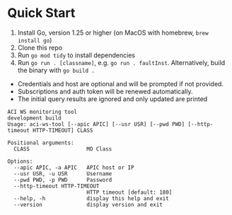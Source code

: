 # Quick Start

1. Install Go, version 1.25 or higher (on MacOS with homebrew, `brew install go`)
2. Clone this repo
3. Run `go mod tidy` to install dependencies
4. Run `go run . [classname]`, e.g. `go run . faultInst`. Alternatively, build the binary with `go build .`

* Credentials and host are optional and will be prompted if not provided.
* Subscriptions and auth token will be renewed automatically.
* The initial query results are ignored and only updated are printed

```
ACI WS monitoring tool
development build
Usage: aci-ws-tool [--apic APIC] [--usr USR] [--pwd PWD] [--http-timeout HTTP-TIMEOUT] CLASS

Positional arguments:
  CLASS                  MO Class

Options:
  --apic APIC, -a APIC   APIC host or IP
  --usr USR, -u USR      Username
  --pwd PWD, -p PWD      Password
  --http-timeout HTTP-TIMEOUT
                         HTTP timeout [default: 180]
  --help, -h             display this help and exit
  --version              display version and exit
```
